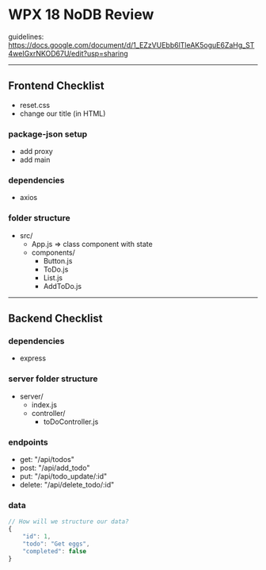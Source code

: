 # WPX 18 NoDB Review
guidelines: https://docs.google.com/document/d/1_EZzVUEbb6lTleAK5oguE6ZaHg_ST4weIGxrNKOD67U/edit?usp=sharing
<hr/>

## Frontend Checklist

- reset.css
- change our title (in HTML)

### package-json setup
- add proxy
- add main

### dependencies
- axios

### folder structure
- src/
    - App.js => class component with state
    - components/
        - Button.js
        - ToDo.js
        - List.js
        - AddToDo.js

<hr/>

## Backend Checklist

### dependencies
 - express

### server folder structure
- server/
    - index.js
    - controller/
        - toDoController.js

### endpoints

- get: "/api/todos"
- post: "/api/add_todo"
- put: "/api/todo_update/:id"
- delete: "/api/delete_todo/:id"

### data
```js
// How will we structure our data?
{
    "id": 1,
    "todo": "Get eggs",
    "completed": false
}
```
